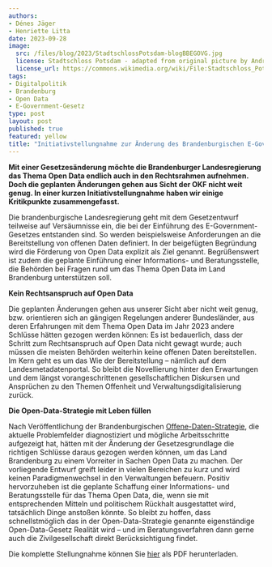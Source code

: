 ```yaml
---
authors:
- Dénes Jäger
- Henriette Litta
date: 2023-09-28
image: 
  src: /files/blog/2023/StadtschlossPotsdam-blogBBEGOVG.jpg
  license: Stadtschloss Potsdam - adapted from original picture by Andraszy CC BY-SA 4.0
  license_url: https://commons.wikimedia.org/wiki/File:Stadtschloss_Potsdam_von_der_Havelseite.jpg
tags:
- Digitalpolitik
- Brandenburg
- Open Data
- E-Government-Gesetz
type: post
layout: post
published: true
featured: yellow
title: "Initiativstellungnahme zur Änderung des Brandenburgischen E-Government-Gesetzes"
---
```


**Mit einer Gesetzesänderung möchte die Brandenburger Landesregierung das Thema Open Data endlich auch in den Rechtsrahmen aufnehmen. Doch die geplanten Änderungen gehen aus Sicht der OKF nicht weit genug. In einer kurzen Initiativstellungnahme haben wir einige Kritikpunkte zusammengefasst.**

Die brandenburgische Landesregierung geht mit dem Gesetzentwurf teilweise auf Versäumnisse ein, die bei der Einführung des E-Government-Gesetzes entstanden sind. So werden beispielsweise Anforderungen an die Bereitstellung von offenen Daten definiert. In der beigefügten Begründung wird die Förderung von Open Data explizit als Ziel genannt. Begrüßenswert ist zudem die geplante Einführung einer Informations- und Beratungsstelle, die Behörden bei Fragen rund um das Thema Open Data im Land Brandenburg unterstützen soll. 

**Kein Rechtsanspruch auf Open Data**

Die geplanten Änderungen gehen aus unserer Sicht aber nicht weit genug, bzw. orientieren sich an gängigen Regelungen anderer Bundesländer, aus deren Erfahrungen mit dem Thema Open Data im Jahr 2023 andere Schlüsse hätten gezogen werden können: Es ist bedauerlich, dass der Schritt zum Rechtsanspruch auf Open Data nicht gewagt wurde; auch müssen die meisten Behörden weiterhin keine offenen Daten bereitstellen. Im Kern geht es um das Wie der Bereitstellung – nämlich auf dem Landesmetadatenportal. So bleibt die Novellierung hinter den Erwartungen und dem längst vorangeschrittenen gesellschaftlichen Diskursen und Ansprüchen zu den Themen Offenheit und Verwaltungsdigitalisierung zurück.

**Die Open-Data-Strategie mit Leben füllen**

Nach Veröffentlichung der Brandenburgischen [Offene-Daten-Strategie](https://mik.brandenburg.de/sixcms/media.php/9/20230607_Open%20Data%20Strategie_web_ba.pdf), die aktuelle Problemfelder diagnostiziert und mögliche Arbeitsschritte aufgezeigt hat, hätten mit der Änderung der Gesetzesgrundlage die richtigen Schlüsse daraus gezogen werden können, um das Land Brandenburg zu einem Vorreiter in Sachen Open Data zu machen. Der vorliegende Entwurf greift leider in vielen Bereichen zu kurz und wird keinen Paradigmenwechsel in den Verwaltungen befeuern. Positiv hervorzuheben ist die geplante Schaffung einer Informations- und Beratungsstelle für das Thema Open Data, die, wenn sie mit entsprechenden Mitteln und politischem Rückhalt ausgestattet wird, tatsächlich Dinge anstoßen könnte. So bleibt zu hoffen, dass schnellstmöglich das in der Open-Data-Strategie genannte eigenständige Open-Data-Gesetz Realität wird – und im Beratungsverfahren dann gerne auch die Zivilgesellschaft direkt Berücksichtigung findet.

Die komplette Stellungnahme können Sie [hier](https://github.com/okfde/okfn.de/blob/e806fe0aef4e7c51bba040812ca974fdcf9443a6/static/files/blog/2023/2023-09-28_OKF_Stellungnahme_BBEGovG.pdf?raw=true) als PDF herunterladen. 
